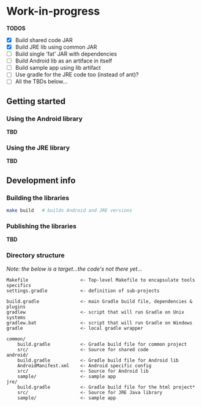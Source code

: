 # Work-in-progress

**TODOS**

* [x] Build shared code JAR
* [x] Build JRE lib using common JAR
* [ ] Build single 'fat' JAR with dependencies
* [ ] Build Android lib as an artiface in itself
* [ ] Build sample app using lib artifact
* [ ] Use gradle for the JRE code too (instead of ant)?
* [ ] All the TBDs below...

## Getting started

### Using the Android library

**TBD**

### Using the JRE library

**TBD**

## Development info

### Building the libraries

```bash
make build   # builds Android and JRE versions
```

### Publishing the libraries

**TBD**

###  Directory structure

*Note: the below is a target...the code's not there yet...*

```
Makefile                   <- Top-level Makefile to encapsulate tools specifics
settings.gradle            <- definition of sub-projects

build.gradle               <- main Gradle build file, dependencies & plugins
gradlew                    <- script that will run Gradle on Unix systems
gradlew.bat                <- script that will run Gradle on Windows
gradle                     <- local gradle wrapper

common/
    build.gradle           <- Gradle build file for common project
    src/                   <- Source for shared code
android/
    build.gradle           <- Gradle build file for Android lib
    AndroidManifest.xml    <- Android specific config
    src/                   <- Source for Android lib
    sample/                <- sample app
jre/
    build.gradle           <- Gradle build file for the html project*
    src/                   <- Source for JRE Java library
    sample/                <- sample app
```
